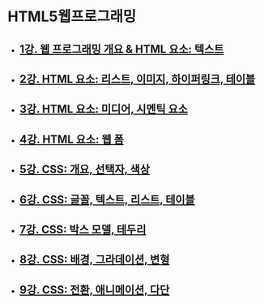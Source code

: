 # HTML5웹프로그래밍

- ## [1강. 웹 프로그래밍 개요 & HTML 요소: 텍스트](./chapter1.md)

- ## [2강. HTML 요소: 리스트, 이미지, 하이퍼링크, 테이블](./chapter2.md)

- ## [3강. HTML 요소: 미디어, 시멘틱 요소](./chapter3.md)

- ## [4강. HTML 요소: 웹 폼](./chapter4.md)

- ## [5강. CSS: 개요, 선택자, 색상](./chapter5.md)
- ## [6강. CSS: 글꼴, 텍스트, 리스트, 테이블](./chapter6.md)
- ## [7강. CSS: 박스 모델, 테두리](./chapter7.md)
- ## [8강. CSS: 배경, 그라데이션, 변형](./chapter8.md)
- ## [9강. CSS: 전환, 애니메이션, 다단](./chapter9.md)
